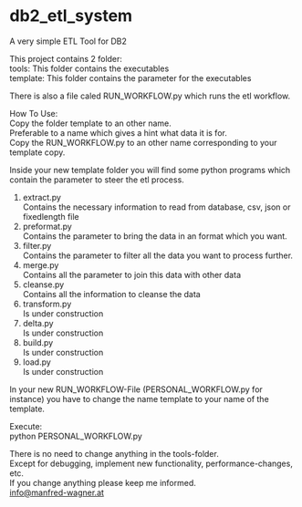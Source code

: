 # db2_etl_system   
A very simple ETL Tool for DB2   
   
This project contains 2 folder:   
tools:  This folder contains the executables    
template: This folder contains the parameter for the executables    
    
There is also a file caled RUN_WORKFLOW.py which runs the etl workflow.    
    
How To Use:    
Copy the folder template to an other name.    
Preferable to a name which gives a hint what data it is for.    
Copy the RUN_WORKFLOW.py to an other name corresponding to your template copy.    
    
Inside your new template folder you will find some python programs which contain the parameter to steer the etl process.    
1. extract.py  
Contains the necessary information to read from database, csv, json or fixedlength file    
2. preformat.py    
Contains the parameter to bring the data in an format which you want.    
3. filter.py    
Contains the parameter to filter all the data you want to process further.    
4. merge.py    
Contains all the parameter to join this data with other data    
5. cleanse.py    
Contains all the information to cleanse the data    
6. transform.py   
Is under construction    
7. delta.py    
Is under construction    
8. build.py    
Is under construction    
9. load.py    
Is under construction    
    
In your new RUN_WORKFLOW-File (PERSONAL_WORKFLOW.py for instance) you have to change the name template to your name of the template.    
    
Execute:    
python PERSONAL_WORKFLOW.py    
    
There is no need to change anything in the tools-folder.    
Except for debugging, implement new functionality, performance-changes, etc.    
If you change anything please keep me informed.    
info@manfred-wagner.at    

